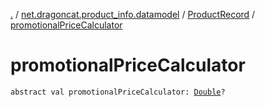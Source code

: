 [.](../../index.md) / [net.dragoncat.product_info.datamodel](../index.md) / [ProductRecord](index.md) / [promotionalPriceCalculator](./promotional-price-calculator.md)

# promotionalPriceCalculator

`abstract val promotionalPriceCalculator: `[`Double`](https://kotlinlang.org/api/latest/jvm/stdlib/kotlin/-double/index.html)`?`